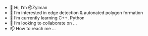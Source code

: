 - 👋 Hi, I’m @Zylman
- 👀 I’m interested in edge detection & autonated polygon formation
- 🌱 I’m currently learning C++, Python
- 💞️ I’m looking to collaborate on ...
- 📫 How to reach me ...

<!---
Zylman/Zylman is a ✨ special ✨ repository because its `README.md` (this file) appears on your GitHub profile.
You can click the Preview link to take a look at your changes.
--->
